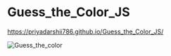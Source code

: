 # Guess_the_Color_JS

https://priyadarshii786.github.io/Guess_the_Color_JS/


![Guess_the_color](https://github.com/priyadarshii786/Guess_the_Color_JS/assets/100780858/62094465-2901-4a1a-818a-dc051ed68c49)
